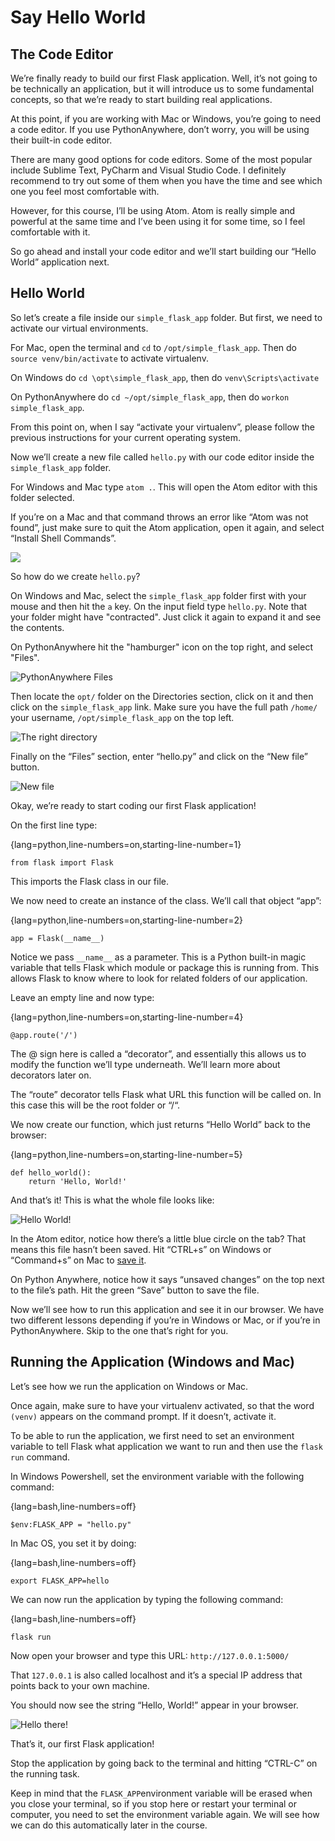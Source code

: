 # Say Hello World

## The Code Editor
We’re finally ready to build our first Flask application. Well, it’s not going to be technically an application, but it will introduce us to some fundamental concepts, so that we’re ready to start building real applications.

At this point, if you are working with Mac or Windows, you’re going to need a code editor. If you use PythonAnywhere, don’t worry, you will be using their built-in code editor.

There are many good options for code editors. Some of the most popular include Sublime Text, PyCharm and Visual Studio Code. I definitely recommend to try out some of them when you have the time and see which one you feel most comfortable with.

However, for this course, I’ll be using Atom. Atom is really simple and powerful at the same time and I’ve been using it for some time, so I feel comfortable with it. 

So go ahead and install your code editor and we’ll start building our “Hello World” application next.

## Hello World

So let’s create a file inside our `simple_flask_app` folder. But first, we need to activate our virtual environments.

For Mac, open the terminal and `cd` to `/opt/simple_flask_app`. Then do `source venv/bin/activate` to activate virtualenv.

On Windows do `cd \opt\simple_flask_app`, then do `venv\Scripts\activate`

On PythonAnywhere do `cd ~/opt/simple_flask_app`, then do `workon simple_flask_app`.

From this point on, when I say “activate your virtualenv”, please follow the previous instructions for your current operating system.

Now we’ll create a new file called `hello.py` with our code editor inside the `simple_flask_app` folder.

For Windows and Mac type `atom .`. This will open the Atom editor with this folder selected. 

If you’re on a Mac and that command throws an error like “Atom was not found”, just make sure to quit the Atom application, open it again, and select “Install Shell Commands”.

![](images/3.2.1.png)

So how do we create `hello.py`?

On Windows and Mac, select the `simple_flask_app` folder first with your mouse and then hit the `a` key. On the input field type `hello.py`. Note that your folder might have "contracted". Just click it again to expand it and see the contents.

On PythonAnywhere hit the "hamburger" icon on the top right, and select "Files".

![PythonAnywhere Files](images/3.2.2.png)

Then locate the `opt/` folder on the Directories section, click on it and then click on the `simple_flask_app` link. Make sure you have the full path `/home/` your username, `/opt/simple_flask_app` on the top left.

![The right directory](images/3.2.3.png)

Finally on the “Files” section, enter “hello.py” and click on the “New file” button.

![New file](images/3.2.4.png)

Okay, we’re ready to start coding our first Flask application!

On the first line type:

{lang=python,line-numbers=on,starting-line-number=1}
```
from flask import Flask
```

This imports the Flask class in our file.

We now need to create an instance of the class. We’ll call that object “app”:

{lang=python,line-numbers=on,starting-line-number=2}
```
app = Flask(__name__)
```

Notice we pass `__name__` as a parameter. This is a Python built-in magic variable that tells Flask which module or package this is running from. This allows Flask to know where to look for related folders of our application.

Leave an empty line and now type:

{lang=python,line-numbers=on,starting-line-number=4}
```
@app.route('/')
```

The @ sign here is called a “decorator”, and essentially this allows us to modify the function we’ll type underneath. We’ll learn more about decorators later on.

The “route” decorator tells Flask what URL this function will be called on. In this case this will be the root folder or “/“.

We now create our function, which just returns “Hello World” back to the browser:

{lang=python,line-numbers=on,starting-line-number=5}
```
def hello_world():
    return 'Hello, World!'
```

And that’s it! This is what the whole file looks like:

![Hello World!](images/3.2.5.png)

In the Atom editor, notice how there’s a little blue circle on the tab? That means this file hasn’t been saved. Hit “CTRL+s” on Windows or “Command+s” on Mac to [save it](https://github.com/fromzeroedu/itfc-simple-flask-app/blob/step-1/hello.py).

On Python Anywhere, notice how it says “unsaved changes” on the top next to the file’s path. Hit the green “Save” button to save the file.

Now we’ll see how to run this application and see it in our browser. We have two different lessons depending if you’re in Windows or Mac, or if you’re in PythonAnywhere. Skip to the one that’s right for you.

## Running the Application (Windows and Mac)

Let’s see how we run the application on Windows or Mac.

Once again, make sure to have your virtualenv activated, so that the word `(venv)` appears on the command prompt. If it doesn’t, activate it.

To be able to run the application, we first need to set an environment variable to tell Flask what application we want to run and then use the `flask run` command.

In Windows Powershell, set the environment variable with the following command:

{lang=bash,line-numbers=off}
```
$env:FLASK_APP = "hello.py"
```

In Mac OS, you set it by doing:

{lang=bash,line-numbers=off}
```
export FLASK_APP=hello
```

We can now run the application by typing the following command:

{lang=bash,line-numbers=off}
```
flask run
```

Now open your browser and type this URL: `http://127.0.0.1:5000/`

That `127.0.0.1` is also called localhost and it’s a special IP address that points back to your own machine.

You should now see the string “Hello, World!” appear in your browser.

![Hello there!](images/3.3.1.png)

That’s it, our first Flask application!

Stop the application by going back to the terminal and hitting “CTRL-C” on the running task.

Keep in mind that the `FLASK_APP`environment variable will be erased when you close your terminal, so if you stop here or restart your terminal or computer, you need to set the environment variable again. We will see how we can do this automatically later in the course.
